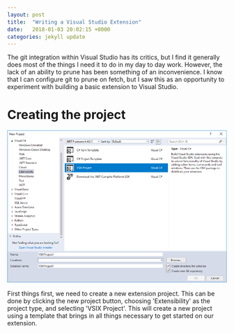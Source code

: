 ```yaml
---
layout: post
title:  "Writing a Visual Studio Extension"
date:   2018-01-03 20:02:15 +0000
categories: jekyll update
---
```


The git integration within Visual Studio has its critics, but I find it generally does most of the
things I need it to do in my day to day work. However, the lack of an ability to prune has been something
of an inconvenience. I know that I can configure git to prune on fetch, but I saw this as an opportunity
to experiment with building a basic extension to Visual Studio.

# Creating the project

![New project](/assets/vs-new-vsix-project.png)

First things first, we need to create a new extension project. This can be done by clicking the new project
button, choosing 'Extensibility' as the project type, and selecting 'VSIX Project'. This will create a new
project using a template that brings in all things necessary to get started on our extension.